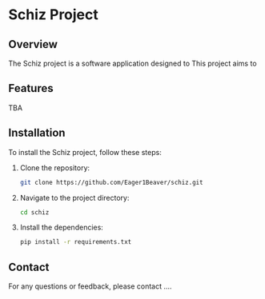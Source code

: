 # Schiz Project

## Overview
The Schiz project is a software application designed to <!---[briefly describe the purpose of your project].--> 
This project aims to <!---[mention the main goal or functionality].-->

## Features
TBA
<!---
- Feature 1: [Describe feature 1]
- Feature 2: [Describe feature 2]
- Feature 3: [Describe feature 3]
-->
## Installation
To install the Schiz project, follow these steps:

1. Clone the repository:
    ```bash
    git clone https://github.com/Eager1Beaver/schiz.git
    ```
2. Navigate to the project directory:
    ```bash
    cd schiz
    ```
3. Install the dependencies:
    ```bash
    pip install -r requirements.txt
    ```
<!---
## Usage
To use the Schiz project, run the following command:
```bash
[command to run the project]
```

## Contributing
We welcome contributions! Please read our [CONTRIBUTING.md](CONTRIBUTING.md) for guidelines on how to contribute to this project.

## License
This project is licensed under the [Your License] License - see the [LICENSE](LICENSE) file for details.
-->
## Contact
For any questions or feedback, please contact ....
